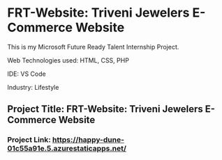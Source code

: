 # FRT-Website: Triveni Jewelers E-Commerce Website

This is my Microsoft Future Ready Talent Internship Project.

Web Technologies used: HTML, CSS, PHP

IDE: VS Code

Industry: Lifestyle

## Project Title: FRT-Website: Triveni Jewelers E-Commerce Website

### Project Link: https://happy-dune-01c55a91e.5.azurestaticapps.net/
